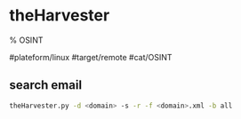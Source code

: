 # theHarvester
% OSINT

#plateform/linux #target/remote #cat/OSINT

## search email
```bash
theHarvester.py -d <domain> -s -r -f <domain>.xml -b all 
```